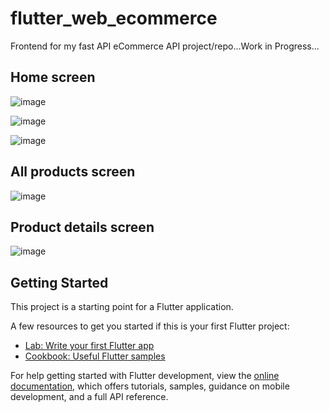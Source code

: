 # flutter_web_ecommerce

Frontend for my fast API eCommerce API project/repo...Work in Progress...

## Home screen

![image](https://github.com/thegera4/flutter_web_ecommerce/assets/84020433/390d5ed0-e4c4-478b-9d4c-87f88651fe02)

![image](https://github.com/thegera4/flutter_web_ecommerce/assets/84020433/249f0b0d-9a1d-40a3-9a54-fd74c82ab297)

![image](https://github.com/thegera4/flutter_web_ecommerce/assets/84020433/6aea382b-73ee-42c2-9dad-358486afbd2e)

## All products screen
![image](https://github.com/thegera4/flutter_web_ecommerce/assets/84020433/1a98933d-b448-4baf-892c-e73bdf1a3380)

## Product details screen
![image](https://github.com/thegera4/flutter_web_ecommerce/assets/84020433/200bc47f-66a8-4e51-84f7-e67bebff2bb1)


## Getting Started

This project is a starting point for a Flutter application.

A few resources to get you started if this is your first Flutter project:

- [Lab: Write your first Flutter app](https://docs.flutter.dev/get-started/codelab)
- [Cookbook: Useful Flutter samples](https://docs.flutter.dev/cookbook)

For help getting started with Flutter development, view the
[online documentation](https://docs.flutter.dev/), which offers tutorials,
samples, guidance on mobile development, and a full API reference.
